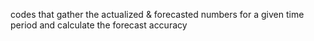 codes that gather the actualized & forecasted numbers for a given time period and calculate the forecast accuracy
